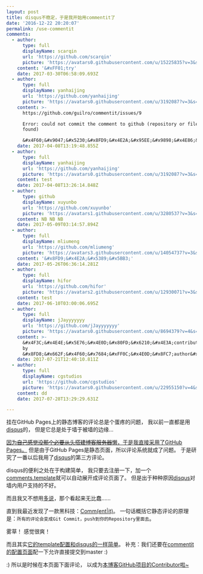 ```yaml
---
layout: post
title: disqus不稳定，于是我开始用commentit了
date: '2016-12-22 20:20:07'
permalink: /use-commentit
comments:
  - author:
      type: full
      displayName: scarqin
      url: 'https://github.com/scarqin'
      picture: 'https://avatars0.githubusercontent.com/u/15225835?v=3&s=73'
    content: '&#xFF01;try'
    date: 2017-03-30T06:58:09.693Z
  - author:
      type: full
      displayName: yanhaijing
      url: 'https://github.com/yanhaijing'
      picture: 'https://avatars0.githubusercontent.com/u/3192087?v=3&s=73'
    content: >-
      https://github.com/guilro/commentit/issues/9

      Error: could not commit the comment to github (repository or file not
      found)

      &#x4F60;&#x9047;&#x5230;&#x8FD9;&#x4E2A;&#x95EE;&#x9898;&#x4E86;&#x5417;&#xFF1F;
    date: 2017-04-08T13:19:48.855Z
  - author:
      type: full
      displayName: yanhaijing
      url: 'https://github.com/yanhaijing'
      picture: 'https://avatars0.githubusercontent.com/u/3192087?v=3&s=73'
    content: test
    date: 2017-04-08T13:26:14.848Z
  - author:
      type: github
      displayName: xuyunbo
      url: 'https://github.com/xuyunbo'
      picture: 'https://avatars1.githubusercontent.com/u/3280537?v=3&s=73'
    content: NB NB NB
    date: 2017-05-09T03:14:57.894Z
  - author:
      type: full
      displayName: mliumeng
      url: 'https://github.com/mliumeng'
      picture: 'https://avatars3.githubusercontent.com/u/14054737?v=3&s=73'
    content: '&#x8FD9;&#x4E2A;&#x5389;&#x5BB3;'
    date: 2017-05-26T06:36:14.281Z
  - author:
      type: full
      displayName: hifor
      url: 'https://github.com/hifor'
      picture: 'https://avatars2.githubusercontent.com/u/12930071?v=3&s=73'
    content: test
    date: 2017-06-10T03:00:06.695Z
  - author:
      type: full
      displayName: jJayyyyyyy
      url: 'https://github.com/jJayyyyyyy'
      picture: 'https://avatars0.githubusercontent.com/u/8694379?v=4&s=73'
    content: >-
      &#x4F3C;&#x4E4E;&#x5E76;&#x4E0D;&#x80FD;&#x6210;&#x4E3A;contributor...&#x56E0;&#x4E3A;commit
      by
      &#x8FD8;&#x662F;&#x4F60;&#x7684;&#xFF0C;&#x4E0D;&#x8FC7;author&#x53D8;&#x6210;&#x4E86;&#x5403;&#x74DC;&#x7FA4;&#x4F17;&#xFF08;
    date: 2017-07-21T12:40:10.811Z
  - author:
      type: full
      displayName: cgstudios
      url: 'https://github.com/cgstudios'
      picture: 'https://avatars0.githubusercontent.com/u/22955150?v=4&s=73'
    content: dd
    date: 2017-07-28T13:29:29.631Z

---
```


挂在GitHub Pages上的静态博客的评论总是个蛋疼的问题，
我以前一直都是用[disqus][disqus]的，
但是它总是处于墙于被墙的边缘…

<!--MORE-->


[因为~~自己感觉没那个必要从头搭建博客服务器~~懒，于是我直接采用了GitHub Pages。][built-blog]
但是由于GitHub Pages是静态页面，所以评论系统就成了问题。
于是研究了一番以后我用了[disqus][disqus]的第三方评论。

disqus的便利之处在于构建简单，
我只要去注册一下，加一个[comments.template][disqus-template]就可以自动展开成评论页面了。
但是出于种种原因[disqus][disqus]对墙内用户支持的不好。

而且我又不想用[多说][duoshuo]，那个看起来无比蠢……

直到我最近发现了一款黑科技：[Comm(ent|it)][commentit]。
一句话概括它静态评论的原理是：`所有的评论会变成Git Commit，push到你的Repository里面去`。

雾草！
感觉很爽！

而且其实[它的template配置和disqus的一样简单][commentit-template]。
补充：我们还要在[commentit的配置页面][commentit-config]配一下允许直接提交到master :)

:) 所以是时候在本页面下面评论，
以成为[本博客GitHub项目的Contributor啦~][contributors]

[disqus]:               https://disqus.com/
[built-blog]:           http://www.liriansu.com/how-this-blog-was-built
[disqus-template]:      https://github.com/LKI/lki.github.io/blob/b1c59b15a83fe0e0c9c2af55b15e1d3fa107c551/_includes/comments.html
[duoshuo]:              http://duoshuo.com/
[commentit]:            https://commentit.io/getting-started
[commentit-template]:   https://github.com/LKI/lki.github.io/blob/eb8e55e54fafc4effeeed8ed24ddae142829372b/_includes/comments.html
[commentit-config]:     https://commentit.io/settings?master=true&group=true
[contributors]:         https://github.com/LKI/lki.github.io/graphs/contributors

